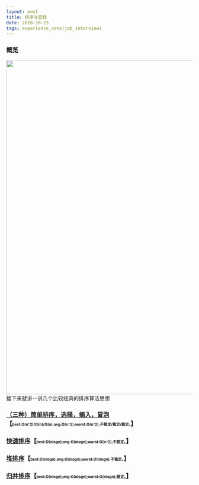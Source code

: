 ```yaml
---
layout: post
title: 排序与查找
date: 2018-10-23
tags: experience_note(job_interview)
---
```

### 概览
<img src='https://dawn1432.github.io\images\排序与查找\复杂度概览.png' align='margin-left' style=' width:900px;height:900 px'/><br>
接下来就讲一讲几个比较经典的排序算法思想
### [（三种）简单排序，选择，插入，冒泡](https://dawn1432.github.io/2018/11/sort&find;Easy-sorting/)【<font size="1"><strong>best:O(n^2)/O(n)/O(n);avg:O(n^2);worst:O(n^2);不稳定/稳定/稳定。</strong></font>】
### [快速排序](https://dawn1432.github.io/2018/11/sort&find;Fast-sorting/)【<font size="1"><strong>best:O(nlogn);avg:O(nlogn);worst:O(n^2);不稳定。</strong></font>】
### [堆排序](https://dawn1432.github.io/2018/10/sort&find;Heap-sorting/)【<font size="1"><strong>best:O(nlogn);avg:O(nlogn);worst:O(nlogn);不稳定。</strong></font>】
### [归并排序](https://dawn1432.github.io/2018/11/sort&find;Merging-sorting/)【<font size="1"><strong>best:O(nlogn);avg:O(nlogn);worst:O(nlogn);稳定。</strong></font>】